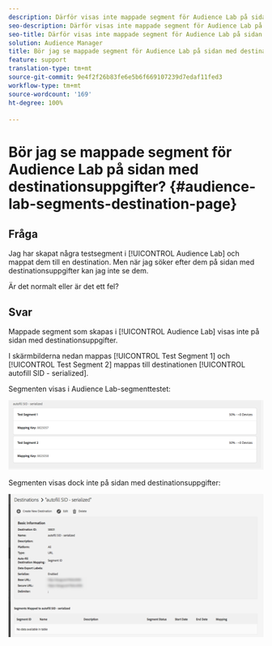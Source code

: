 ```yaml
---
description: Därför visas inte mappade segment för Audience Lab på sidan med destinationsuppgifter.
seo-description: Därför visas inte mappade segment för Audience Lab på sidan med destinationsuppgifter.
seo-title: Därför visas inte mappade segment för Audience Lab på sidan med destinationsuppgifter.
solution: Audience Manager
title: Bör jag se mappade segment för Audience Lab på sidan med destinationsuppgifter?
feature: support
translation-type: tm+mt
source-git-commit: 9e4f2f26b83fe6e5b6f669107239d7edaf11fed3
workflow-type: tm+mt
source-wordcount: '169'
ht-degree: 100%

---
```



# Bör jag se mappade segment för Audience Lab på sidan med destinationsuppgifter? {#audience-lab-segments-destination-page}

## Fråga

Jag har skapat några testsegment i [!UICONTROL Audience Lab] och mappat dem till en destination. Men när jag söker efter dem på sidan med destinationsuppgifter kan jag inte se dem.

Är det normalt eller är det ett fel?

## Svar

Mappade segment som skapas i [!UICONTROL Audience Lab] visas inte på sidan med destinationsuppgifter.

I skärmbilderna nedan mappas [!UICONTROL Test Segment 1] och [!UICONTROL Test Segment 2] mappas till destinationen [!UICONTROL autofill SID - serialized].

Segmenten visas i Audience Lab-segmenttestet:

![Bild på segmentvyn i Audience Lab](assets/should_i_see_my_aamlab01.png)

Segmenten visas dock inte på sidan med destinationsuppgifter:

![Bild på sidan med destinationsuppgifter](assets/should_i_see_my_aamlab02.png)